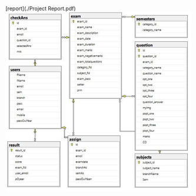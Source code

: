 [report](./Project Report.pdf)
<img src="https://github.com/0xLighty/BE-Project/blob/main/images/entity%20relationship%20diagram.jpg" alt = "Entity Relationship Diagram">
